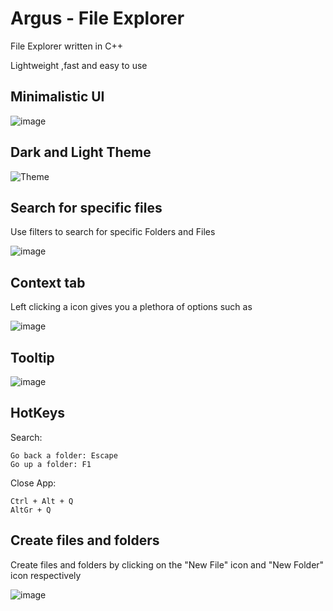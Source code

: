 # Argus - File Explorer

File Explorer written in C++


Lightweight ,fast and easy to use



## Minimalistic UI


![image](https://github.com/Denellyne/FileExplorer/assets/56112881/dfd7fd23-be49-4ad9-b33e-efb7bae2f820)


## Dark and Light Theme


![Theme](https://github.com/Denellyne/Argus-File-Explorer/assets/56112881/daf752db-19a1-48a6-ba81-9d406a72fe78)


## Search for specific files

Use filters to search for specific Folders and Files

![image](https://github.com/Denellyne/Argus-File-Explorer/assets/56112881/ed7c6e50-6fec-4dfe-b5ec-a1cad4a56baa)



## Context tab

Left clicking a icon gives you a plethora of options such as	

![image](https://github.com/Denellyne/Argus-File-Explorer/assets/56112881/bc6155da-24fb-46eb-9dc2-cc5d15c149f6)

## Tooltip

![image](https://github.com/Denellyne/Argus-File-Explorer/assets/56112881/a5faa51c-5910-49e6-871c-5d2a809c8ee9)



## HotKeys
Search:

 	Go back a folder: Escape
  	Go up a folder: F1
 
Close App:

	Ctrl + Alt + Q
	AltGr + Q

## Create files and folders

Create files and folders by clicking on the "New File" icon and "New Folder" icon respectively	

![image](https://github.com/Denellyne/Argus-File-Explorer/assets/56112881/aef9c1e4-51ef-4a4c-8268-025c973d689b)

  

